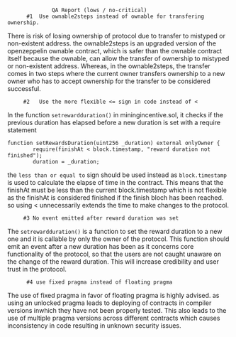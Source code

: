                  QA Report (lows / no-critical)
          #1  Use ownable2steps instead of ownable for transfering ownership.
There is risk of losing ownership of protocol due to transfer to mistyped or non-existent address. the ownable2steps is an upgraded version of the openzeppelin ownable contract, which is safer than the ownable contract itself because the ownable, can allow the transfer of ownership to mistyped or non-existent address. Whereas, in the ownable2steps, the transfer comes in two steps where the current owner transfers ownership to a new owner who has to accept ownership for the transfer to be considered successful. 

         #2   Use the more flexible <= sign in code instead of <
In the function `setrewardduration()` in miningincentive.sol, it checks if the previous duration has elapsed before a new duration is set with a require statement
```solidity
function setRewardsDuration(uint256 _duration) external onlyOwner {
        require(finishAt < block.timestamp, "reward duration not finished");
        duration = _duration;
```
the `less than or equal to` sign should be used instead as `block.timestamp` is used to calculate the elapse of time in the contract. This means that the finishAt must be less than the current block.timestamp which is not flexible as the finishAt is considered finished if the finish bloch has been reached. so using < unnecessarily extends the time to make changes to the protocol.

         #3 No event emitted after reward duration was set
The `setrewardduration()` is a function to set the reward duration to a new one and it is callable by only the owner of the protocol. This function should emit an event after a new duration has been as it concerns core functionality of the protocol, so that the users are not caught unaware on the change of the reward duration. This will increase credibility and user trust in the protocol.

          #4 use fixed pragma instead of floating pragma
The use of fixed pragma in favor of floating pragma is highly advised. as using an unlocked pragma leads to deploying of contracts in compiler versions inwhich they have not been properly tested. This also leads to the use of multiple pragma versions across different contracts which causes inconsistency in code resulting in unknown security issues.